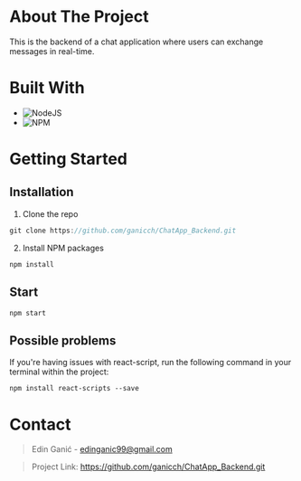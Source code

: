 # About The Project
This is the backend of a chat application where users can exchange messages in real-time.
# Built With
* ![NodeJS](https://img.shields.io/badge/node.js-6DA55F?style=for-the-badge&logo=node.js&logoColor=white)
* ![NPM](https://img.shields.io/badge/NPM-%23CB3837.svg?style=for-the-badge&logo=npm&logoColor=white)

# Getting Started
## Installation
1. Clone the repo
```node.js
git clone https://github.com/ganicch/ChatApp_Backend.git
```
2. Install NPM packages
```node
npm install
```
## Start
```npm
npm start
```

## Possible problems
If you're having issues with react-script, run the following command in your terminal within the project:
```npm
npm install react-scripts --save
```


# Contact
> Edin Ganić - edinganic99@gmail.com

> Project Link: https://github.com/ganicch/ChatApp_Backend.git

